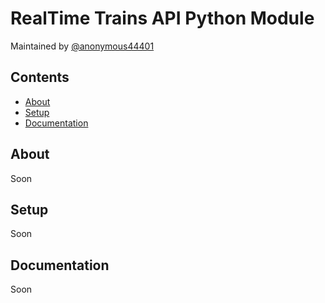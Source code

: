 # RealTime Trains API Python Module

Maintained by [@anonymous44401](https://github.com/anonymous44401)

## Contents

- [About](https://github.com/anonymous44401/realtime-trains-py-v2/tree/v0.0.0-alpha?tab=readme-ov-file#about)
- [Setup](https://github.com/anonymous44401/realtime-trains-py-v2/tree/v0.0.0-alpha?tab=readme-ov-file#setup)
- [Documentation](https://github.com/anonymous44401/realtime-trains-py-v2/tree/v0.0.0-alpha?tab=readme-ov-file#documentation)

## About

Soon

## Setup

Soon

## Documentation

Soon
